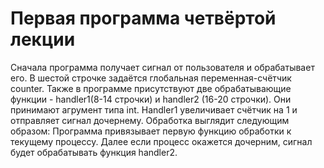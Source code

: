 # Первая программа четвёртой лекции

Сначала программа получает сигнал от пользователя и обрабатывает его.
В шестой строчке задаётся глобальная переменная-счётчик counter. Также в программе присутствуют две обрабатывающие функции - handler1(8-14 строчки) и handler2 (16-20 строчки). Они принимают агрумент типа int.
Handler1 увеличивает счётчик на 1 и отправляет сигнал дочернему.
Обработка выглядит следующим образом:
Программа привязывает первую функцию обработки к текущему процессу. Далее если процесс окажется дочерним, сигнал будет обрабатывать функция handler2.
